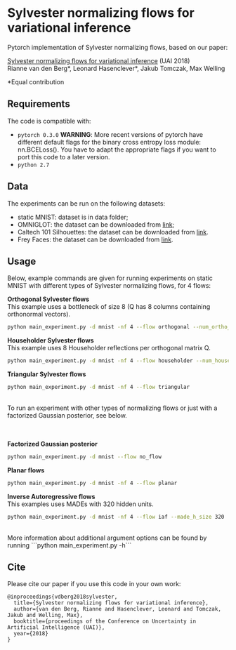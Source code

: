 # Sylvester normalizing flows for variational inference

Pytorch implementation of Sylvester normalizing flows, based on our paper:

[Sylvester normalizing flows for variational inference](https://arxiv.org/abs/1803.05649) (UAI 2018) <br/>
Rianne van den Berg*, Leonard Hasenclever*, Jakub Tomczak, Max Welling 

*Equal contribution

## Requirements
The code is compatible with:

  * `pytorch 0.3.0` **WARNING**: More recent versions of pytorch have different default flags for the binary cross entropy loss module: nn.BCELoss(). You have to adapt the appropriate flags if you want to port this code to a later version.  
  * `python 2.7`

## Data
The experiments can be run on the following datasets:
* static MNIST: dataset is in data folder;
* OMNIGLOT: the dataset can be downloaded from [link](https://github.com/yburda/iwae/blob/master/datasets/OMNIGLOT/chardata.mat);
* Caltech 101 Silhouettes: the dataset can be downloaded from [link](https://people.cs.umass.edu/~marlin/data/caltech101_silhouettes_28_split1.mat).
* Frey Faces: the dataset can be downloaded from [link](https://github.com/y0ast/Variational-Autoencoder/blob/master/freyfaces.pkl).

## Usage

Below, example commands are given for running experiments on static MNIST with different types of Sylvester normalizing flows, for 4 flows:

**Orthogonal Sylvester flows** <br/>
This example uses a bottleneck of size 8 (Q has 8 columns containing orthonormal vectors).
```bash
python main_experiment.py -d mnist -nf 4 --flow orthogonal --num_ortho_vecs 8 
```

**Householder Sylvester flows**<br/>
This example uses 8 Householder reflections per orthogonal matrix Q.
```bash
python main_experiment.py -d mnist -nf 4 --flow householder --num_householder 8
```

**Triangular Sylvester flows**<br/>
```bash
python main_experiment.py -d mnist -nf 4 --flow triangular 
```

<br/>
To run an experiment with other types of normalizing flows or just with a factorized Gaussian posterior, see below.<br/>
<br/>
<br/>

**Factorized Gaussian posterior**<br/>
```bash
python main_experiment.py -d mnist --flow no_flow
```

**Planar flows**<br/>
```bash
python main_experiment.py -d mnist -nf 4 --flow planar
```

**Inverse Autoregressive flows**<br/>
This examples uses MADEs with 320 hidden units.
```bash
python main_experiment.py -d mnist -nf 4 --flow iaf --made_h_size 320
```

<br/>
More information about additional argument options can be found by running ```python main_experiment.py -h```


## Cite

Please cite our paper if you use this code in your own work:

```
@inproceedings{vdberg2018sylvester,
  title={Sylvester normalizing flows for variational inference},
  author={van den Berg, Rianne and Hasenclever, Leonard and Tomczak, Jakub and Welling, Max},
  booktitle={proceedings of the Conference on Uncertainty in Artificial Intelligence (UAI)},
  year={2018}
}
```
